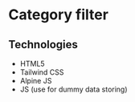 # Category filter

## Technologies

- HTML5
- Tailwind CSS
- Alpine JS
- JS (use for dummy data storing)